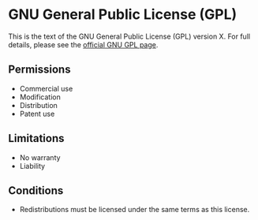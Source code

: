# GNU General Public License (GPL)

This is the text of the GNU General Public License (GPL) version X. For full details, please see the [official GNU GPL page](https://www.gnu.org/licenses/gpl-X.0.html).

## Permissions

- Commercial use
- Modification
- Distribution
- Patent use

## Limitations

- No warranty
- Liability

## Conditions

- Redistributions must be licensed under the same terms as this license.
